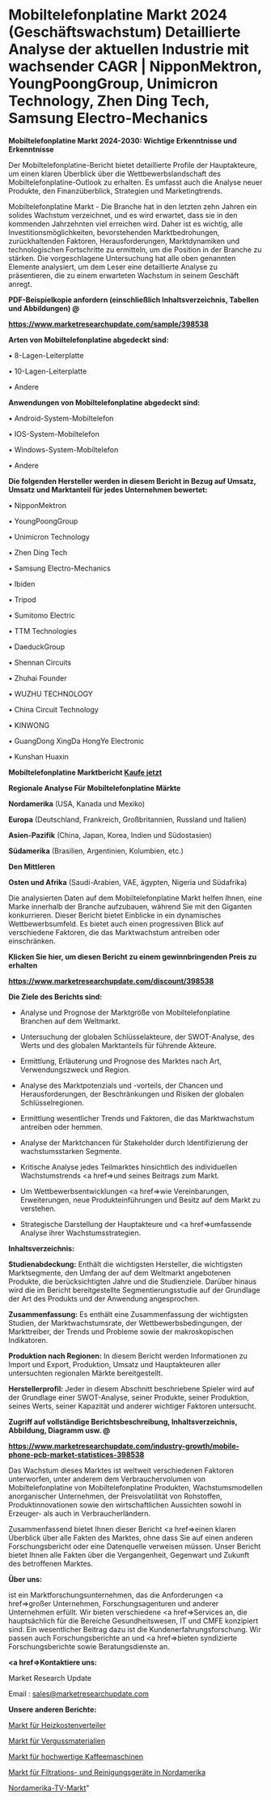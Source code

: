 # Mobiltelefonplatine Markt 2024 (Geschäftswachstum) Detaillierte Analyse der aktuellen Industrie mit wachsender CAGR | NipponMektron, YoungPoongGroup, Unimicron Technology, Zhen Ding Tech, Samsung Electro-Mechanics

<strong>Mobiltelefonplatine Markt 2024-2030: Wichtige Erkenntnisse und Erkenntnisse</strong>

Der Mobiltelefonplatine-Bericht bietet detaillierte Profile der Hauptakteure, um einen klaren Überblick über die Wettbewerbslandschaft des Mobiltelefonplatine-Outlook zu erhalten. Es umfasst auch die Analyse neuer Produkte, den Finanzüberblick, Strategien und Marketingtrends.

Mobiltelefonplatine Markt - Die Branche hat in den letzten zehn Jahren ein solides Wachstum verzeichnet, und es wird erwartet, dass sie in den kommenden Jahrzehnten viel erreichen wird. Daher ist es wichtig, alle Investitionsmöglichkeiten, bevorstehenden Marktbedrohungen, zurückhaltenden Faktoren, Herausforderungen, Marktdynamiken und technologischen Fortschritte zu ermitteln, um die Position in der Branche zu stärken. Die vorgeschlagene Untersuchung hat alle oben genannten Elemente analysiert, um dem Leser eine detaillierte Analyse zu präsentieren, die zu einem erwarteten Wachstum in seinem Geschäft anregt.



<strong><b>PDF-Beispielkopie anfordern (einschließlich Inhaltsverzeichnis, Tabellen und Abbildungen) @ </b></strong>

<strong><a href=https://www.marketresearchupdate.com/sample/398538>

<strong>https://www.marketresearchupdate.com/sample/398538</u></a></strong></strong>



<strong>Arten von Mobiltelefonplatine abgedeckt sind:</strong>

• 8-Lagen-Leiterplatte

• 10-Lagen-Leiterplatte

• Andere



<strong>Anwendungen von Mobiltelefonplatine abgedeckt sind:</strong>

• Android-System-Mobiltelefon

• IOS-System-Mobiltelefon

• Windows-System-Mobiltelefon

• Andere



<strong>Die folgenden Hersteller werden in diesem Bericht in Bezug auf Umsatz, Umsatz und Marktanteil für jedes Unternehmen bewertet:</strong>

• NipponMektron

• YoungPoongGroup

• Unimicron Technology

• Zhen Ding Tech

• Samsung Electro-Mechanics

• Ibiden

• Tripod

• Sumitomo Electric

• TTM Technologies

• DaeduckGroup

• Shennan Circuits

• Zhuhai Founder

• WUZHU TECHNOLOGY

• China Circuit Technology

• KINWONG

• GuangDong XingDa HongYe Electronic

• Kunshan Huaxin



<strong>Mobiltelefonplatine Marktbericht <a href=https://www.marketresearchupdate.com/buynow/398538>Kaufe jetzt</a></strong>



<strong>Regionale Analyse Für Mobiltelefonplatine Märkte</strong>



<strong>Nordamerika</strong> (USA, Kanada und Mexiko)



<strong>Europa</strong> (Deutschland, Frankreich, Großbritannien, Russland und Italien)



<strong>Asien-Pazifik</strong> (China, Japan, Korea, Indien und Südostasien)



<strong>Südamerika</strong> (Brasilien, Argentinien, Kolumbien, etc.)



<strong>Den Mittleren</strong> 

<strong>Osten und Afrika</strong> (Saudi-Arabien, VAE, ägypten, Nigeria und Südafrika)

Die analysierten Daten auf dem Mobiltelefonplatine Markt helfen Ihnen, eine Marke innerhalb der Branche aufzubauen, während Sie mit den Giganten konkurrieren. Dieser Bericht bietet Einblicke in ein dynamisches Wettbewerbsumfeld. Es bietet auch einen progressiven Blick auf verschiedene Faktoren, die das Marktwachstum antreiben oder einschränken.



<strong>Klicken Sie hier, um diesen Bericht zu einem gewinnbringenden Preis zu erhalten
</strong>

<strong><a href=https://www.marketresearchupdate.com/discount/398538>https://www.marketresearchupdate.com/discount/398538</b></u></strong></a>



<strong>Die Ziele des Berichts sind:</strong>

- Analyse und Prognose der Marktgröße von Mobiltelefonplatine Branchen auf dem Weltmarkt.

- Untersuchung der globalen Schlüsselakteure, der SWOT-Analyse, des Werts und des globalen Marktanteils für führende Akteure.

- Ermittlung, Erläuterung und Prognose des Marktes nach Art, Verwendungszweck und Region.

- Analyse des Marktpotenzials und -vorteils, der Chancen und Herausforderungen, der Beschränkungen und Risiken der globalen Schlüsselregionen.

- Ermittlung wesentlicher Trends und Faktoren, die das Marktwachstum antreiben oder hemmen.

- Analyse der Marktchancen für Stakeholder durch Identifizierung der wachstumsstarken Segmente.

- Kritische Analyse jedes Teilmarktes hinsichtlich des individuellen Wachstumstrends <a href=>und</a> seines Beitrags zum Markt.

- Um Wettbewerbsentwicklungen <a href=>wie</a> Vereinbarungen, Erweiterungen, neue Produkteinführungen und Besitz auf dem Markt zu verstehen.

- Strategische Darstellung der Hauptakteure und <a href=>umfas</a>sende Analyse ihrer Wachstumsstrategien.



<strong>Inhaltsverzeichnis:</strong>



<strong>Studienabdeckung:</strong> Enthält die wichtigsten Hersteller, die wichtigsten Marktsegmente, den Umfang der auf dem Weltmarkt angebotenen Produkte, die berücksichtigten Jahre und die Studienziele. Darüber hinaus wird die im Bericht bereitgestellte Segmentierungsstudie auf der Grundlage der Art des Produkts und der Anwendung angesprochen.



<strong>Zusammenfassung:</strong> Es enthält eine Zusammenfassung der wichtigsten Studien, der Marktwachstumsrate, der Wettbewerbsbedingungen, der Markttreiber, der Trends und Probleme sowie der makroskopischen Indikatoren.



<strong>Produktion nach Regionen:</strong> In diesem Bericht werden Informationen zu Import und Export, Produktion, Umsatz und Hauptakteuren aller untersuchten regionalen Märkte bereitgestellt.



<strong>Herstellerprofil:</strong> Jeder in diesem Abschnitt beschriebene Spieler wird auf der Grundlage einer SWOT-Analyse, seiner Produkte, seiner Produktion, seines Werts, seiner Kapazität und anderer wichtiger Faktoren untersucht.



<strong><b>Zugriff auf vollständige Berichtsbeschreibung, Inhaltsverzeichnis, Abbildung, Diagramm usw. @ </b></strong>

<strong><a href=https://www.marketresearchupdate.com/industry-growth/mobile-phone-pcb-market-statistices-398538>https://www.marketresearchupdate.com/industry-growth/mobile-phone-pcb-market-statistices-398538</a></strong>

Das Wachstum dieses Marktes ist weltweit verschiedenen Faktoren unterworfen, unter anderem dem Verbrauchervolumen von Mobiltelefonplatine von Mobiltelefonplatine Produkten, Wachstumsmodellen anorganischer Unternehmen, der Preisvolatilität von Rohstoffen, Produktinnovationen sowie den wirtschaftlichen Aussichten sowohl in Erzeuger- als auch in Verbraucherländern.

Zusammenfassend bietet Ihnen dieser Bericht <a href=>einen</a> klaren Überblick über alle Fakten des Marktes, ohne dass Sie auf einen anderen Forschungsbericht oder eine Datenquelle verweisen müssen. Unser Bericht bietet Ihnen alle Fakten über die Vergangenheit, Gegenwart und Zukunft des betroffenen Marktes.



<strong>Über uns:</strong>

 ist ein Marktforschungsunternehmen, das die Anforderungen <a href=>großer</a> Unternehmen, Forschungsagenturen und anderer Unternehmen erfüllt. Wir bieten verschiedene <a href=>Services</a> an, die hauptsächlich für die Bereiche Gesundheitswesen, IT und CMFE konzipiert sind. Ein wesentlicher Beitrag dazu ist die Kundenerfahrungsforschung. Wir passen auch Forschungsberichte an und <a href=>bieten</a> syndizierte Forschungsberichte sowie Beratungsdienste an.



<strong><a href=>Kontaktiere uns:</a></strong>

Market Research Update

Email : sales@marketresearchupdate.com



<strong>Unsere anderen Berichte:</strong>

<a href=https://www.linkedin.com/pulse/heat-cost-allocator-market-2023-what-factors>Markt für Heizkostenverteiler</a>

<a href=https://www.linkedin.com/pulse/grouting-material-market-analysis-segment-region>Markt für Vergussmaterialien</a>

<a href=https://www.linkedin.com/pulse/high-class-type-coffee-machine-market-size-emerging>Markt für hochwertige Kaffeemaschinen</a>

<a href=https://www.linkedin.com/pulse/north-america-filtration-purification-equipment-market>Markt für Filtrations- und Reinigungsgeräte in Nordamerika</a>

<a href=https://www.linkedin.com/pulse/north-america-tv-market-2023-demand-future-scope-top-key>Nordamerika-TV-Markt</a>"
